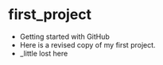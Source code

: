 # first_project
* Getting started with GitHub
* Here is a revised copy of my first project.
* _little lost here
